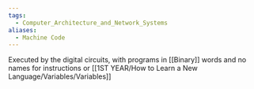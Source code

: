 ```yaml
---
tags:
  - Computer_Architecture_and_Network_Systems
aliases:
  - Machine Code
---
```

Executed by the digital circuits, with programs in [[Binary]] words and no names for instructions or [[1ST YEAR/How to Learn a New Language/Variables/Variables]]